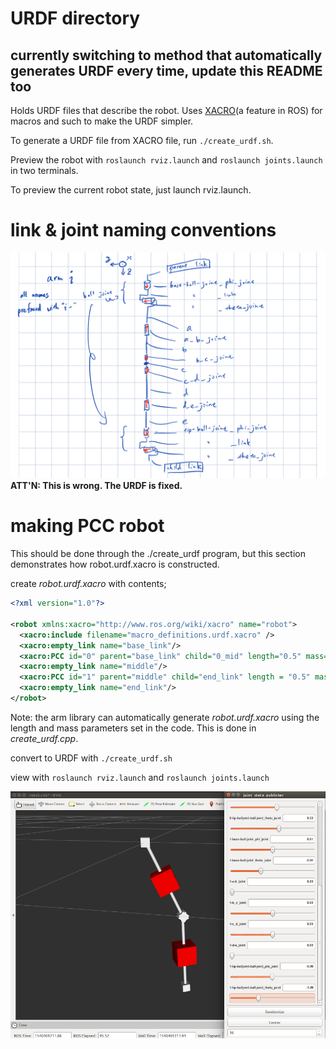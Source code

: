 # URDF directory
##  currently switching to method that automatically generates URDF every time, update this README too
Holds URDF files that describe the robot.
Uses [XACRO](http://wiki.ros.org/xacro)(a feature in ROS) for macros and such to make the URDF simpler.

To generate a URDF file from XACRO file, run `./create_urdf.sh`.

Preview the robot with `roslaunch rviz.launch` and `roslaunch joints.launch` in two terminals.

To preview the current robot state, just launch rviz.launch.


# link & joint naming conventions
![](naming_convention.jpeg)
**ATT'N: This is wrong. The URDF is fixed.**

# making PCC robot
This should be done through the ./create_urdf program, but this section demonstrates how robot.urdf.xacro is constructed.

create *robot.urdf.xacro* with contents;
```xml
<?xml version="1.0"?>

<robot xmlns:xacro="http://www.ros.org/wiki/xacro" name="robot">
  <xacro:include filename="macro_definitions.urdf.xacro" />
  <xacro:empty_link name="base_link"/>
  <xacro:PCC id="0" parent="base_link" child="0_mid" length="0.5" mass="1000"/>
  <xacro:empty_link name="middle"/>
  <xacro:PCC id="1" parent="middle" child="end_link" length = "0.5" mass="1000" />
  <xacro:empty_link name="end_link"/>
</robot>
```
Note: the arm library can automatically generate *robot.urdf.xacro* using the length and mass parameters set in the code. This is done in *create_urdf.cpp*.

convert to URDF with `./create_urdf.sh` 

view with
`roslaunch rviz.launch` and `roslaunch joints.launch`

![](rviz.png)
